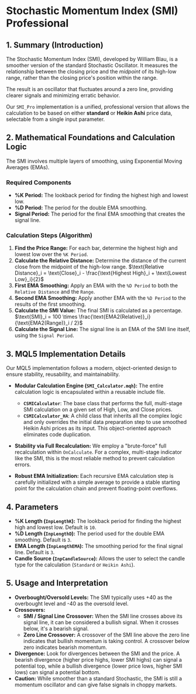 # Stochastic Momentum Index (SMI) Professional

## 1. Summary (Introduction)

The Stochastic Momentum Index (SMI), developed by William Blau, is a smoother version of the standard Stochastic Oscillator. It measures the relationship between the closing price and the *midpoint* of its high-low range, rather than the closing price's position within the range.

The result is an oscillator that fluctuates around a zero line, providing clearer signals and minimizing erratic behavior.

Our `SMI_Pro` implementation is a unified, professional version that allows the calculation to be based on either **standard** or **Heikin Ashi** price data, selectable from a single input parameter.

## 2. Mathematical Foundations and Calculation Logic

The SMI involves multiple layers of smoothing, using Exponential Moving Averages (EMAs).

### Required Components

* **%K Period:** The lookback period for finding the highest high and lowest low.
* **%D Period:** The period for the double EMA smoothing.
* **Signal Period:** The period for the final EMA smoothing that creates the signal line.

### Calculation Steps (Algorithm)

1. **Find the Price Range:** For each bar, determine the highest high and lowest low over the `%K Period`.
2. **Calculate the Relative Distance:** Determine the distance of the current close from the midpoint of the high-low range.
    $\text{Relative Distance}_i = \text{Close}_i - \frac{\text{Highest High}_i + \text{Lowest Low}_i}{2}$
3. **First EMA Smoothing:** Apply an EMA with the `%D Period` to both the `Relative Distance` and the `Range`.
4. **Second EMA Smoothing:** Apply another EMA with the `%D Period` to the results of the first smoothing.
5. **Calculate the SMI Value:** The final SMI is calculated as a percentage.
    $\text{SMI}_i = 100 \times \frac{\text{EMA2(Relative)}_i}{\text{EMA2(Range)}_i / 2}$
6. **Calculate the Signal Line:** The signal line is an EMA of the SMI line itself, using the `Signal Period`.

## 3. MQL5 Implementation Details

Our MQL5 implementation follows a modern, object-oriented design to ensure stability, reusability, and maintainability.

* **Modular Calculation Engine (`SMI_Calculator.mqh`):**
    The entire calculation logic is encapsulated within a reusable include file.
  * **`CSMICalculator`**: The base class that performs the full, multi-stage SMI calculation on a given set of High, Low, and Close prices.
  * **`CSMICalculator_HA`**: A child class that inherits all the complex logic and only overrides the initial data preparation step to use smoothed Heikin Ashi prices as its input. This object-oriented approach eliminates code duplication.

* **Stability via Full Recalculation:** We employ a "brute-force" full recalculation within `OnCalculate`. For a complex, multi-stage indicator like the SMI, this is the most reliable method to prevent calculation errors.

* **Robust EMA Initialization:** Each recursive EMA calculation step is carefully initialized with a simple average to provide a stable starting point for the calculation chain and prevent floating-point overflows.

## 4. Parameters

* **%K Length (`InpLengthK`):** The lookback period for finding the highest high and lowest low. Default is `10`.
* **%D Length (`InpLengthD`):** The period used for the double EMA smoothing. Default is `3`.
* **EMA Length (`InpLengthEMA`):** The smoothing period for the final signal line. Default is `3`.
* **Candle Source (`InpCandleSource`):** Allows the user to select the candle type for the calculation (`Standard` or `Heikin Ashi`).

## 5. Usage and Interpretation

* **Overbought/Oversold Levels:** The SMI typically uses +40 as the overbought level and -40 as the oversold level.
* **Crossovers:**
  * **SMI / Signal Line Crossover:** When the SMI line crosses above its signal line, it can be considered a bullish signal. When it crosses below, it's a bearish signal.
  * **Zero Line Crossover:** A crossover of the SMI line above the zero line indicates that bullish momentum is taking control. A crossover below zero indicates bearish momentum.
* **Divergence:** Look for divergences between the SMI and the price. A bearish divergence (higher price highs, lower SMI highs) can signal a potential top, while a bullish divergence (lower price lows, higher SMI lows) can signal a potential bottom.
* **Caution:** While smoother than a standard Stochastic, the SMI is still a momentum oscillator and can give false signals in choppy markets.
